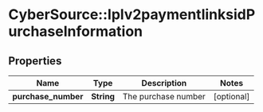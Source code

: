 # CyberSource::Iplv2paymentlinksidPurchaseInformation

## Properties
Name | Type | Description | Notes
------------ | ------------- | ------------- | -------------
**purchase_number** | **String** | The purchase number | [optional] 


